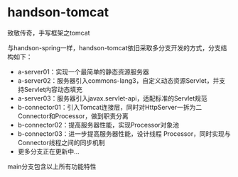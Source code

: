 # handson-tomcat
致敬传奇，手写框架之tomcat

与handson-spring一样，handson-tomcat依旧采取多分支开发的方式，分支结构如下：

- a-server01：实现一个最简单的静态资源服务器
- a-server02：服务器引入commons-lang3，自定义动态资源Servlet，并支持Servlet内容动态填充
- a-server03：服务器引入javax.servlet-api，适配标准的Servlet规范
- b-connector01：引入Tomcat连接层，同时对HttpServer一拆为二Connector和Processor，做到职责分离
- b-connector02：提高服务器性能，实现Processor对象池
- b-connector03：进一步提高服务器性能，设计线程 Processor，同时实现与Connector线程之间的同步机制
- 更多分支正在更新中...

main分支包含以上所有功能特性

